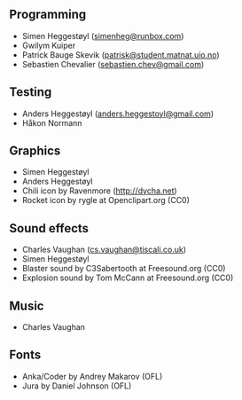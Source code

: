 ## Programming
* Simen Heggestøyl (simenheg@runbox.com)
* Gwilym Kuiper
* Patrick Bauge Skevik (patrisk@student.matnat.uio.no)
* Sebastien Chevalier (sebastien.chev@gmail.com)

## Testing
* Anders Heggestøyl (anders.heggestoyl@gmail.com)
* Håkon Normann

## Graphics
* Simen Heggestøyl
* Anders Heggestøyl
* Chili icon by Ravenmore (http://dycha.net)
* Rocket icon by rygle at Openclipart.org (CC0)

## Sound effects
* Charles Vaughan (cs.vaughan@tiscali.co.uk)
* Simen Heggestøyl
* Blaster sound by C3Sabertooth at Freesound.org (CC0)
* Explosion sound by Tom McCann at Freesound.org (CC0)

## Music
* Charles Vaughan

## Fonts
* Anka/Coder by Andrey Makarov (OFL)
* Jura by Daniel Johnson (OFL)
